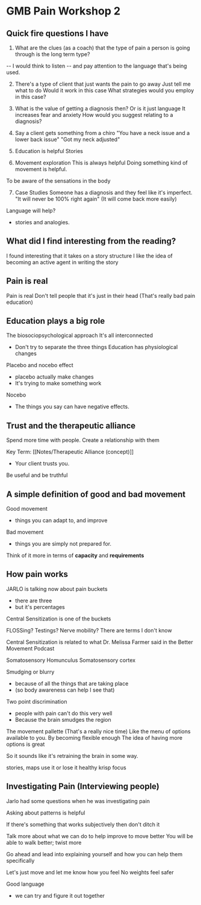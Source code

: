 # GMB Pain Workshop 2

## Quick fire questions I have

1. What are the clues
(as a coach)
that the type of pain a person is going through
is the long term type?

-- I would think to listen
-- and pay attention to the language that's being used.

2. There's a type of client that just wants the pain to go away
Just tell me what to do
Would it work in this case
What strategies would you employ in this case?

3. What is the value of getting a diagnosis then?
Or is it just language
It increases fear and anxiety
How would you suggest relating to a diagnosis?

4. Say a client gets something from a chiro
"You have a neck issue and a lower back issue"
"Got my neck adjusted"

5. Education is helpful
Stories

6. Movement exploration
This is always helpful
Doing something kind of movement is helpful.

To be aware of the sensations in the body

7. Case Studies
Someone has a diagnosis and they feel like it's imperfect.
"It will never be 100% right again"
(It will come back more easily)

Language will help?
- stories and analogies.


## What did I find interesting from the reading?

I found interesting that it takes on a story structure
I like the idea of becoming an active agent in writing the story

## Pain is real

Pain is real
Don't tell people that it's just in their head
(That's really bad pain education)

## Education plays a big role

The biosociopsychological approach
It's all interconnected
- Don't try to separate the three things
Education has physiological changes

Placebo and nocebo effect
- placebo actually make changes
- It's trying to make something work

Nocebo
- The things you say can have negative effects.

## Trust and the therapeutic alliance

Spend more time with people. Create a relationship with them

Key Term: [[Notes/Therapeutic Alliance (concept)]]
- Your client trusts you.

Be useful and be truthful

## A simple definition of good and bad movement

Good movement
- things you can adapt to, and improve

Bad movement
- things you are simply not prepared for.

Think of it more in terms of **capacity** and **requirements**

## How pain works

JARLO is talking now about pain buckets
- there are three
- but it's percentages

Central Sensitization is one of the buckets

FLOSSing? Testings? Nerve mobility?
There are terms I don't know

Central Sensitization is related to what Dr. Melissa Farmer said in the Better Movement Podcast

Somatosensory Homunculus
Somatosensory cortex

Smudging or blurry
- because of all the things that are taking place
- (so body awareness can help I see that)

Two point discrimination
- people with pain can't do this very well
- Because the brain smudges the region

The movement pallette 
(That's a really nice time)
Like the menu of options available to you.
By becoming flexible enough
The idea of having more options is great

So it sounds like it's retraining the brain in some way.

stories,
maps
use it or lose it
healthy 
krisp 
focus

## Investigating Pain (Interviewing people)

Jarlo had some questions when he was investigating pain

Asking about patterns is helpful

If there's something that works subjectively then don't ditch it

Talk more about what we can do to help improve to move better
You will be able to walk better; twist more

Go ahead and lead into explaining yourself
and how you can help them specifically

Let's just move and let me know how you feel
No weights feel safer

Good language
- we can try and figure it out together